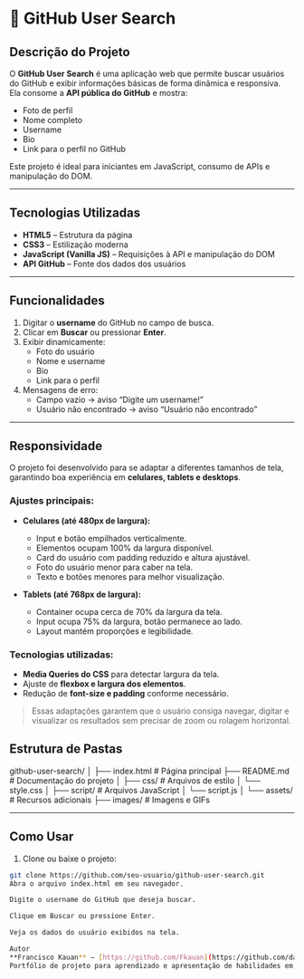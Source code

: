 # 🔎 GitHub User Search

## Descrição do Projeto
O **GitHub User Search** é uma aplicação web que permite buscar usuários do GitHub e exibir informações básicas de forma dinâmica e responsiva.  
Ela consome a **API pública do GitHub** e mostra:

- Foto de perfil  
- Nome completo  
- Username  
- Bio  
- Link para o perfil no GitHub  

Este projeto é ideal para iniciantes em JavaScript, consumo de APIs e manipulação do DOM.

---

## Tecnologias Utilizadas
- **HTML5** – Estrutura da página  
- **CSS3** – Estilização moderna  
- **JavaScript (Vanilla JS)** – Requisições à API e manipulação do DOM  
- **API GitHub** – Fonte dos dados dos usuários  

---

## Funcionalidades
1. Digitar o **username** do GitHub no campo de busca.  
2. Clicar em **Buscar** ou pressionar **Enter**.  
3. Exibir dinamicamente:
   - Foto do usuário  
   - Nome e username  
   - Bio  
   - Link para o perfil  
4. Mensagens de erro:
   - Campo vazio → aviso “Digite um username!”  
   - Usuário não encontrado → aviso “Usuário não encontrado”  

---

## Responsividade

O projeto foi desenvolvido para se adaptar a diferentes tamanhos de tela, garantindo boa experiência em **celulares, tablets e desktops**.  

### Ajustes principais:
- **Celulares (até 480px de largura):**
  - Input e botão empilhados verticalmente.
  - Elementos ocupam 100% da largura disponível.
  - Card do usuário com padding reduzido e altura ajustável.
  - Foto do usuário menor para caber na tela.
  - Texto e botões menores para melhor visualização.

- **Tablets (até 768px de largura):**
  - Container ocupa cerca de 70% da largura da tela.
  - Input ocupa 75% da largura, botão permanece ao lado.
  - Layout mantém proporções e legibilidade.

### Tecnologias utilizadas:
- **Media Queries do CSS** para detectar largura da tela.
- Ajuste de **flexbox e largura dos elementos**.
- Redução de **font-size e padding** conforme necessário.

> Essas adaptações garantem que o usuário consiga navegar, digitar e visualizar os resultados sem precisar de zoom ou rolagem horizontal.

## Estrutura de Pastas
github-user-search/
│
├── index.html # Página principal
├── README.md # Documentação do projeto
│
├── css/ # Arquivos de estilo
│ └── style.css
│
├── script/ # Arquivos JavaScript
│ └── script.js
│
└── assets/ # Recursos adicionais
├── images/ # Imagens e GIFs

---

## Como Usar
1. Clone ou baixe o projeto:
```bash
git clone https://github.com/seu-usuario/github-user-search.git
Abra o arquivo index.html em seu navegador.

Digite o username do GitHub que deseja buscar.

Clique em Buscar ou pressione Enter.

Veja os dados do usuário exibidos na tela.

Autor
**Francisco Kauan** – [https://github.com/Fkauan](https://github.com/dashboard)
Portfólio de projeto para aprendizado e apresentação de habilidades em front-end.